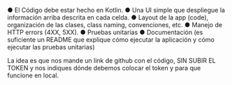 ● El Código debe estar hecho en Kotlin.
● Una UI simple que despliegue la información arriba descrita en cada celda.
● Layout de la app (code), organización de las clases, class naming, convenciones, etc.
● Manejo de HTTP errors (4XX, 5XX).
● Pruebas unitarias
● Documentación (es suficiente un README que explique cómo ejecutar la aplicación y cómo
ejecutar las pruebas unitarias)

La idea es que nos mande un link de github con el código, SIN SUBIR EL TOKEN y nos indiques dónde debemos colocar el token y para que funcione en local.